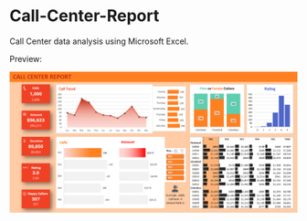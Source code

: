 # Call-Center-Report
 Call Center data analysis using Microsoft Excel.

Preview: 

![Image Alt](https://github.com/rahulraj0811/Call-Center-Report/blob/main/Call%20Center%20Report%20Dashboard.jpg?raw=true)
